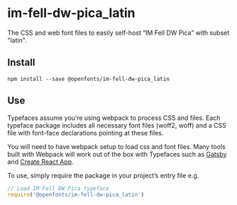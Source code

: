 
# im-fell-dw-pica_latin

The CSS and web font files to easily self-host “IM Fell DW Pica” with subset "latin".

## Install

`npm install --save @openfonts/im-fell-dw-pica_latin`

## Use

Typefaces assume you’re using webpack to process CSS and files. Each typeface
package includes all necessary font files (woff2, woff) and a CSS file with
font-face declarations pointing at these files.

You will need to have webpack setup to load css and font files. Many tools built
with Webpack will work out of the box with Typefaces such as [Gatsby](https://github.com/gatsbyjs/gatsby)
and [Create React App](https://github.com/facebookincubator/create-react-app).

To use, simply require the package in your project’s entry file e.g.

```javascript
// Load IM Fell DW Pica typeface
require('@openfonts/im-fell-dw-pica_latin')
```
